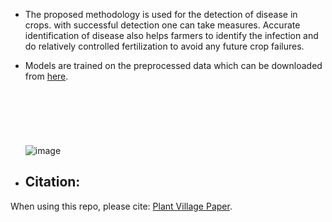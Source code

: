 * The proposed methodology is used for the detection of disease in crops. with successful detection one can take measures. Accurate identification of disease also helps farmers to identify the infection and do relatively controlled fertilization to avoid any future crop failures.

* Models are trained on the preprocessed data which can be downloaded from [here](https://www.kaggle.com/datasets/emmarex/plantdisease).
\
\
\
\
\
\
\
![image](https://user-images.githubusercontent.com/48135949/163217914-83bb4c99-612f-4592-9368-7846b8adff9c.png)

* ## Citation: ##
 When using this repo, please cite: [Plant Village Paper](https://arxiv.org/abs/1511.08060).
